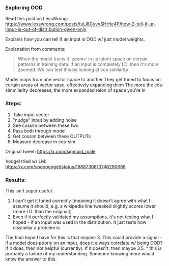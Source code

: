 ### Exploring OOD

Read this post on LessWrong: https://www.lesswrong.com/posts/tvLi8CyvvSHrfte4P/how-2-tell-if-ur-input-is-out-of-distribution-given-only

Explains how you can tell if an input is OOD w/ just model weights.

Explanation from comments:

> When the model trains it 'zooms' in its latent space on certain patterns in training data.
> If an input is completely I.D. then it's more zoomed.
> We can test this by looking at cos similarity

Model maps from one vector space to another
They get tuned to focus on certain areas of vector spac, effectively expanding them
The more the cos-simmilarity decreases, the more expanded reion of space you're in

### Steps:

1. Take input vector
2. "nudge" input by adding noise
3. See cossim between these two
4. Pass both through model
5. Get cossim between these OUTPUTs
6. Measure decrease in cos-sim

Original tweet: https://x.com/sigmoid_male

Voogel tried w/ LM: https://x.com/voooooogel/status/1688730813746290688

### Results:

This isn't super useful.

1. I can't get it tuned correctly (meaning it doesn't agree with what I assume it should, e.g. a wikipedia line tweaked slightly scores lower (more I.D. than the original))
2. Even if it perfectly validated my assumptions, it's not testing what I hoped - if an input was used in the distribution. It just tests how dissimilar a problem is

The final hope I have for this is that maybe: 3. This could provide a signal - if a model does poorly on an input, does it always correlate w/ being OOD? If it does, then not helpful (currently). If it doesn't, then maybe
3.5. ^ this is probably a failure of my understanding. Someone knowing more would know the answer to this.
